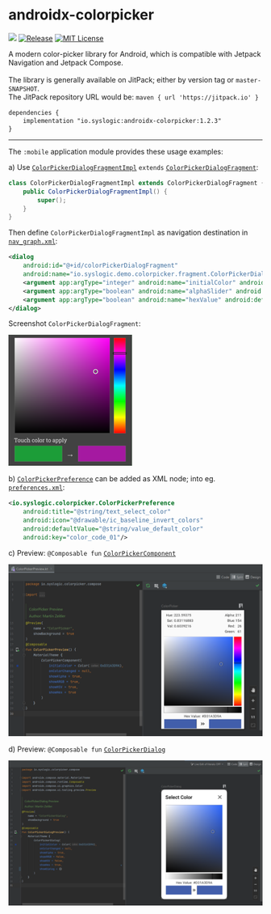 # androidx-colorpicker

[![](https://jitci.com/gh/syslogic/androidx-colorpicker/svg)](https://jitci.com/gh/syslogic/androidx-colorpicker) [![Release](https://jitpack.io/v/syslogic/androidx-colorpicker.svg)](https://jitpack.io/#io.syslogic/androidx-colorpicker)
[![MIT License](https://img.shields.io/github/license/syslogic/androidx-colorpicker)](https://github.com/syslogic/androidx-colorpicker/blob/master/LICENSE)<!-- @IGNORE PREVIOUS: link -->

A modern color-picker library for Android, which is compatible with Jetpack Navigation and Jetpack Compose.<br/><br/>
The library is generally available on JitPack; either by version tag or `master-SNAPSHOT`.<br/>
The JitPack repository URL would be: `maven { url 'https://jitpack.io' }`

    dependencies {
        implementation "io.syslogic:androidx-colorpicker:1.2.3"
    }

 ---

The `:mobile` application module provides these usage examples:

a) Use [`ColorPickerDialogFragmentImpl`](https://github.com/syslogic/androidx-colorpicker/blob/master/mobile/src/main/java/io/syslogic/demo/colorpicker/fragment/ColorPickerDialogFragmentImpl.java) `extends` [`ColorPickerDialogFragment`](https://github.com/syslogic/androidx-colorpicker/blob/master/library/src/main/java/io/syslogic/colorpicker/ColorPickerDialogFragment.java):
````java
class ColorPickerDialogFragmentImpl extends ColorPickerDialogFragment {
    public ColorPickerDialogFragmentImpl() {
        super();
    }
}
````

Then define `ColorPickerDialogFragmentImpl` as navigation destination in [`nav_graph.xml`](https://github.com/syslogic/androidx-colorpicker/blob/master/mobile/src/main/res/navigation/nav_graph.xml):
````xml
<dialog
    android:id="@+id/colorPickerDialogFragment"
    android:name="io.syslogic.demo.colorpicker.fragment.ColorPickerDialogFragmentImpl">
    <argument app:argType="integer" android:name="initialColor" android:defaultValue="-16777216"/>
    <argument app:argType="boolean" android:name="alphaSlider" android:defaultValue="false"/>
    <argument app:argType="boolean" android:name="hexValue" android:defaultValue="false"/>
</dialog>
````
Screenshot `ColorPickerDialogFragment`:

![DialogFragment](https://raw.githubusercontent.com/syslogic/androidx-colorpicker/master/screenshots/screenshot_01.png)

b) [`ColorPickerPreference`](https://github.com/syslogic/androidx-colorpicker/blob/master/library/src/main/java/io/syslogic/colorpicker/ColorPickerPreference.java)
can be added as XML node; into eg. [`preferences.xml`](https://github.com/syslogic/androidx-colorpicker/blob/master/mobile/src/main/res/xml/preferences.xml):
````xml
<io.syslogic.colorpicker.ColorPickerPreference
    android:title="@string/text_select_color"
    android:icon="@drawable/ic_baseline_invert_colors"
    android:defaultValue="@string/value_default_color"
    android:key="color_code_01"/>
````

c) Preview: `@Composable fun` [`ColorPickerComponent`](https://github.com/syslogic/androidx-colorpicker/blob/master/library/src/main/java/io/syslogic/colorpicker/compose/ColorPickerComponent.kt)

![Composable](https://raw.githubusercontent.com/syslogic/androidx-colorpicker/master/screenshots/screenshot_02.png)

d) Preview: `@Composable fun` [`ColorPickerDialog`](https://github.com/syslogic/androidx-colorpicker/blob/master/library/src/main/java/io/syslogic/colorpicker/compose/ColorPickerDialog.kt)

![Composable](https://raw.githubusercontent.com/syslogic/androidx-colorpicker/master/screenshots/screenshot_03.png)
